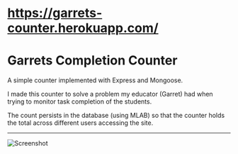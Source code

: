 # https://garrets-counter.herokuapp.com/

# Garrets Completion Counter
A simple counter implemented with Express and Mongoose.

I made this counter to solve a problem my educator (Garret) had when trying to monitor task completion of the students.

The count persists in the database (using MLAB) so that the counter holds the total across different users accessing the site.

---

![Screenshot](https://github.com/brasscapon/garrets-counter/tree/master/assets/screenshot.png)